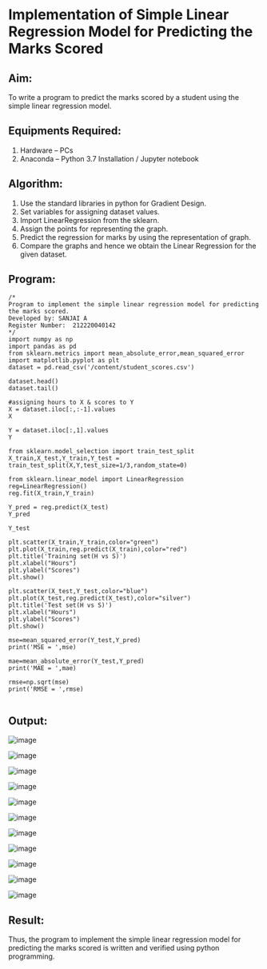 # Implementation of Simple Linear Regression Model for Predicting the Marks Scored

## Aim:
To write a program to predict the marks scored by a student using the simple linear regression model.

## Equipments Required:
1. Hardware – PCs
2. Anaconda – Python 3.7 Installation / Jupyter notebook

## Algorithm:
1. Use the standard libraries in python for Gradient Design.
2. Set variables for assigning dataset values.
3. Import LinearRegression from the sklearn.
4. Assign the points for representing the graph.
5. Predict the regression for marks by using the representation of graph.
6. Compare the graphs and hence we obtain the Linear Regression for the given dataset. 

## Program:
```
/*
Program to implement the simple linear regression model for predicting the marks scored.
Developed by: SANJAI A
Register Number:  212220040142
*/
import numpy as np
import pandas as pd
from sklearn.metrics import mean_absolute_error,mean_squared_error
import matplotlib.pyplot as plt
dataset = pd.read_csv('/content/student_scores.csv')

dataset.head()
dataset.tail()

#assigning hours to X & scores to Y
X = dataset.iloc[:,:-1].values
X

Y = dataset.iloc[:,1].values
Y

from sklearn.model_selection import train_test_split
X_train,X_test,Y_train,Y_test = train_test_split(X,Y,test_size=1/3,random_state=0)

from sklearn.linear_model import LinearRegression
reg=LinearRegression()
reg.fit(X_train,Y_train)

Y_pred = reg.predict(X_test)
Y_pred

Y_test

plt.scatter(X_train,Y_train,color="green")
plt.plot(X_train,reg.predict(X_train),color="red")
plt.title('Training set(H vs S)')
plt.xlabel("Hours")
plt.ylabel("Scores")
plt.show()

plt.scatter(X_test,Y_test,color="blue")
plt.plot(X_test,reg.predict(X_test),color="silver")
plt.title('Test set(H vs S)')
plt.xlabel("Hours")
plt.ylabel("Scores")
plt.show()

mse=mean_squared_error(Y_test,Y_pred)
print('MSE = ',mse)

mae=mean_absolute_error(Y_test,Y_pred)
print('MAE = ',mae)

rmse=np.sqrt(mse) 
print('RMSE = ',rmse)


```
## Output:
![image](https://user-images.githubusercontent.com/95969295/204100034-dcd947dd-482c-429c-9e31-a8d02be2585d.png)

![image](https://user-images.githubusercontent.com/95969295/204100056-4aeafdc5-1ae7-426b-aae1-c7a6a58ce557.png)

![image](https://user-images.githubusercontent.com/95969295/204100069-c1c937b0-d7cc-4527-92d8-b5bd9657ae22.png)

![image](https://user-images.githubusercontent.com/95969295/204100083-ef69dc84-ec75-41ff-a034-4503602fcf23.png)

![image](https://user-images.githubusercontent.com/95969295/204100098-c3f32704-6fe9-4497-be52-f5becf2a442e.png)

![image](https://user-images.githubusercontent.com/95969295/204100122-dcdfe122-f1ac-4133-ac23-9e56cac08907.png)

![image](https://user-images.githubusercontent.com/95969295/204100139-d2510533-7fc4-4613-8fa2-f7ba04402687.png)

![image](https://user-images.githubusercontent.com/95969295/204100159-79c80e88-d3d0-4327-a863-622706d958d7.png)

![image](https://user-images.githubusercontent.com/95969295/204100182-d9e67f6c-6d10-4f54-96f5-cd164117f33c.png)

![image](https://user-images.githubusercontent.com/95969295/204100201-d43f6725-0e12-43e4-b38a-55432772faa4.png)

![image](https://user-images.githubusercontent.com/95969295/204100211-d76f3dc6-069d-41d2-a07b-8275007d36a5.png)









## Result:
Thus, the program to implement the simple linear regression model for predicting the marks scored is written and verified using python programming.

